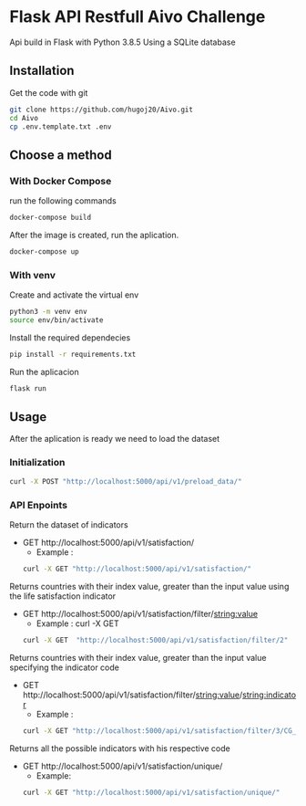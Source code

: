 # Flask API Restfull Aivo Challenge
Api build in Flask with Python 3.8.5 Using a SQLite database

## Installation 

Get the code with git
```bash
git clone https://github.com/hugoj20/Aivo.git
cd Aivo
cp .env.template.txt .env
```
## Choose a method
### With Docker Compose

run the following commands

```bash
docker-compose build
```

After the image is created, run the aplication.

```bash
docker-compose up
```

### With venv
Create and activate the virtual env
```bash
python3 -m venv env
source env/bin/activate
```

Install the required dependecies

```bash
pip install -r requirements.txt
```

Run the aplicacion
```bash
flask run 
```

## Usage
After the aplication is ready we need to load the dataset

### Initialization
```bash
curl -X POST "http://localhost:5000/api/v1/preload_data/"
```

### API Enpoints
Return the dataset of indicators
- GET http://localhost:5000/api/v1/satisfaction/
    - Example : 
    ```bash
    curl -X GET "http://localhost:5000/api/v1/satisfaction/"
    ```

Returns countries with their index value, greater than the input value using the life satisfaction indicator 
- GET http://localhost:5000/api/v1/satisfaction/filter/<string:value>
    - Example : curl -X GET 
    ```bash
    curl -X GET  "http://localhost:5000/api/v1/satisfaction/filter/2"
    ```

Returns countries with their index value, greater than the input value specifying the indicator code  
- GET http://localhost:5000/api/v1/satisfaction/filter/<string:value>/<string:indicator>
    - Example : 
    ```bash
    curl -X GET "http://localhost:5000/api/v1/satisfaction/filter/3/CG_SENG"
    ```


Returns all the possible indicators with his respective code
- GET http://localhost:5000/api/v1/satisfaction/unique/
    - Example: 
    ```bash
    curl -X GET "http://localhost:5000/api/v1/satisfaction/unique/"
    ```


